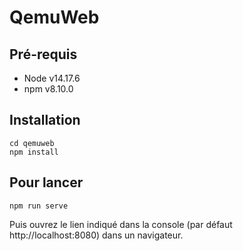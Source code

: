 # QemuWeb

## Pré-requis
- Node v14.17.6
- npm v8.10.0 

## Installation

```
cd qemuweb
npm install
```

## Pour lancer

```
npm run serve
```
Puis ouvrez le lien indiqué dans la console (par défaut http://localhost:8080) dans un navigateur.
